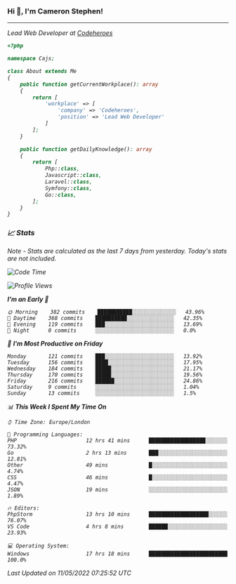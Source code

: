 ### Hi 👋, I'm Cameron Stephen!
<hr>
<p><em>Lead Web Developer at <a href="https://codeheroes.co.uk">Codeheroes</a></p>


```php
<?php

namespace Cajs;

class About extends Me
{
    public function getCurrentWorkplace(): array
    {
        return [
            'workplace' => [
                'company' => 'Codeheroes',
                'position' => 'Lead Web Developer'
            ]
        ];
    }

    public function getDailyKnowledge(): array
    {
        return [
            Php::class,
            Javascript::class,
            Laravel::class,
            Symfony::class,
            Go::class,
        ];
    }
}
```

### 📈 Stats
<p><em>Note - Stats are calculated as the last 7 days from yesterday. Today's stats are not included.</em></p>


<!--START_SECTION:waka-->
![Code Time](http://img.shields.io/badge/Code%20Time-2%2C850%20hrs%2041%20mins-blue)

![Profile Views](http://img.shields.io/badge/Profile%20Views-0-blue)

**I'm an Early 🐤** 

```text
🌞 Morning    382 commits    ███████████░░░░░░░░░░░░░░   43.96% 
🌆 Daytime    368 commits    ██████████░░░░░░░░░░░░░░░   42.35% 
🌃 Evening    119 commits    ███░░░░░░░░░░░░░░░░░░░░░░   13.69% 
🌙 Night      0 commits      ░░░░░░░░░░░░░░░░░░░░░░░░░   0.0%

```
📅 **I'm Most Productive on Friday** 

```text
Monday       121 commits    ███░░░░░░░░░░░░░░░░░░░░░░   13.92% 
Tuesday      156 commits    ████░░░░░░░░░░░░░░░░░░░░░   17.95% 
Wednesday    184 commits    █████░░░░░░░░░░░░░░░░░░░░   21.17% 
Thursday     170 commits    █████░░░░░░░░░░░░░░░░░░░░   19.56% 
Friday       216 commits    ██████░░░░░░░░░░░░░░░░░░░   24.86% 
Saturday     9 commits      ░░░░░░░░░░░░░░░░░░░░░░░░░   1.04% 
Sunday       13 commits     ░░░░░░░░░░░░░░░░░░░░░░░░░   1.5%

```


📊 **This Week I Spent My Time On** 

```text
⌚︎ Time Zone: Europe/London

💬 Programming Languages: 
PHP                      12 hrs 41 mins      ██████████████████░░░░░░░   73.32% 
Go                       2 hrs 13 mins       ███░░░░░░░░░░░░░░░░░░░░░░   12.81% 
Other                    49 mins             █░░░░░░░░░░░░░░░░░░░░░░░░   4.74% 
CSS                      46 mins             █░░░░░░░░░░░░░░░░░░░░░░░░   4.47% 
JSON                     19 mins             ░░░░░░░░░░░░░░░░░░░░░░░░░   1.89%

🔥 Editors: 
PhpStorm                 13 hrs 10 mins      ███████████████████░░░░░░   76.07% 
VS Code                  4 hrs 8 mins        ██████░░░░░░░░░░░░░░░░░░░   23.93%

💻 Operating System: 
Windows                  17 hrs 18 mins      █████████████████████████   100.0%

```


 Last Updated on 11/05/2022 07:25:52 UTC
<!--END_SECTION:waka-->
